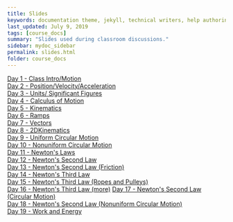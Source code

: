 ```yaml
---
title: Slides
keywords: documentation theme, jekyll, technical writers, help authoring tools, hat replacements
last_updated: July 9, 2019
tags: [course_docs]
summary: "Slides used during classroom discussions."
sidebar: mydoc_sidebar
permalink: slides.html
folder: course_docs
---
```



[Day 1 - Class Intro/Motion][day1]  
[Day 2 - Position/Velocity/Acceleration][day2]  
[Day 3 - Units/ Significant Figures][day3]  
[Day 4 - Calculus of Motion][day4]  
[Day 5 - Kinematics][day5]  
[Day 6 - Ramps][day6]  
[Day 7 - Vectors][day7]  
[Day 8 - 2DKinematics][day8]  
[Day 9 - Uniform Circular Motion][day9]  
[Day 10 - Nonuniform Circular Motion][day10]  
[Day 11 - Newton's Laws][day11]  
[Day 12 - Newton's Second Law][day12]  
[Day 13 - Newton's Second Law (Friction)][day13]  
[Day 14 - Newton's Third Law][day14]  
[Day 15 - Newton's Third Law (Ropes and Pulleys)][day15]  
[Day 16 - Newton's Third Law (more)][day16]
[Day 17 - Newton's Second Law (Circular Motion)][day16]  
[Day 18 - Newton's Second Law (Nonuniform Circular Motion)][day17]  
[Day 19 - Work and Energy][day19]    

[day1]: ../course_docs/slides/Day01IntroToMotion.pdf
[day2]: ../course_docs/slides/D2-Position_Velocity_Acceleration_MDs.pdf
[day3]: ../course_docs/slides/Day3-Units-SigFigs.pdf
[day4]: ../course_docs/slides/D4-Calc_of_Motion.pdf
[day5]: ../course_docs/slides/D5-Kinematics.pdf
[day6]: ../course_docs/slides/D6-Ramps.pdf
[day7]: ../course_docs/slides/D7-Vectors.pdf
[day8]: ../course_docs/slides/D8-2DKinematics.pdf
[day9]: ../course_docs/slides/D9-Uniform_Circular_Motion.pdf
[day10]: ../course_docs/slides/D10-Nonuniform_Circular_Motion.pdf
[day11]: ../course_docs/slides/D11-Newtons_Laws.pdf
[day12]: ../course_docs/slides/D12-Newtons_Second_Law.pdf
[day13]: ../course_docs/slides/D13-N2_with_Friction.pdf
[day14]: ../course_docs/slides/D14-Newtons_Third.pdf
[day15]: ../course_docs/slides/D15-Newtons_Third_Ropes_Pulleys.pdf
[day16]: ../course_docs/slides/D16-More_Newtons_Third.pdf
[day17]: ../course_docs/slides/D17-Newt_2_Circular.pdf
[day18]: ../course_docs/slides/D18-N2_NonUniform_Circular.pdf
[day19]: ../course_docs/slides/D19-Work_Energy.pdf



